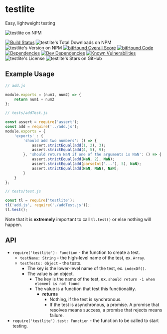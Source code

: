 # testlite
Easy, lightweight testing

![testlite on NPM](https://nodei.co/npm/testlite.png)

[![Build Status](https://travis-ci.org/bdsomer/testlite.svg?branch=master)](https://travis-ci.org/bdsomer/testlite) ![testlite's Total Downloads on NPM](https://img.shields.io/npm/dt/testlite.svg) ![testlite's Version on NPM](https://img.shields.io/npm/v/testlite.svg) [![bitHound Overall Score](https://www.bithound.io/github/bdsomer/testlite/badges/score.svg)](https://www.bithound.io/github/bdsomer/testlite) [![bitHound Code](https://www.bithound.io/github/bdsomer/testlite/badges/code.svg)](https://www.bithound.io/github/bdsomer/testlite) [![Dependencies](https://www.bithound.io/github/bdsomer/testlite/badges/dependencies.svg)](https://www.bithound.io/github/bdsomer/testlite/master/dependencies/npm) [![Dev Dependencies](https://www.bithound.io/github/bdsomer/testlite/badges/devDependencies.svg)](https://www.bithound.io/github/bdsomer/testlite/master/dependencies/npm) [![Known Vulnerabilities](https://snyk.io/test/github/bdsomer/testlite/badge.svg)](https://snyk.io/test/github/bdsomer/testlite) ![testlite's License](https://img.shields.io/npm/l/testlite.svg) ![testlite's Stars on GitHub](https://img.shields.io/github/stars/bdsomer/testlite.svg?style=social&label=Star)

## Example Usage
```javascript
// add.js

module.exports = (num1, num2) => {
	return num1 + num2
};

// tests/addTest.js

const assert = require('assert');
const add = require('../add.js');
module.exports = {
	'exports' : {
		'should add two numbers': () => {
			assert.strictEqual(add(1, 2), 3);
			assert.strictEqual(add(4, 5), 9);
		}, 'should return NaN if one of the arguments is NaN': () => {
			assert.strictEqual(add(NaN, 2), NaN);
			assert.strictEqual(add(parseInt('...'), 5), NaN);
			assert.strictEqual(add(NaN, NaN), NaN);
		}
	}
};

// tests/test.js

const tl = require('testlite');
tl('add.js', require('./addTest.js'));
tl.test();
```

Note that it is **extremely** important to call `tl.test()` or else nothing will happen.

## API

- `require('testlite'): Function` - the function to create a test.
	- `testName: String` - the high-level name of the test, ex. `Array`.
	- `testTests: Object` - the tests.
		- The key is the lower-level name of the test, ex. `indexOf()`.
		- The value is an object.
			- The key is the name of the test, ex. `should return -1 when element is not found`
			- The value is a function that test this functionality.
				- **returns**
					- Nothing, if the test is synchronous.
					- If the test is asynchronous, a promise. A promise that resolves means success, a promise that rejects means failure.
- `require('testlite').test: Function` - the function to be called to start testing.
